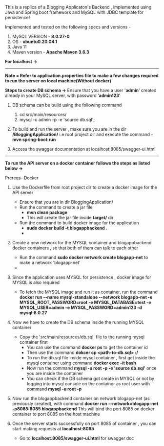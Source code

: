 This is a replica of a Blogging Applicaton's Backend , implemented using Java and Spring boot framework and MySQL with JDBC template for persistence!

Implemented and tested on the following specs and versions -

1. MySQL VERSION - **8.0.27-0**
2. OS - **ubuntu0.20.04.1**
3. Java 11 
4. Maven version - **Apache Maven 3.6.3**

**For localhost ->**
**************************************************************************************
**Note = Refer to application.properties file to make a few changes required to run the server on local machine(Without docker)**

**Steps to create DB schema ->**
Ensure that you have a user '**admin**' created already in your MySQL server, with password '**admin123**'

1. DB schema can be build using the following command
   1. cd src/main/resources/
   2. mysql -u admin -p -e 'source db.sql';
   
2. To build and run the server , make sure you are in the dir **/BloggingApplication/** i.e root project dir and execute the command - **mvn spring-boot:run**
   
3. Access the swagger documentation at localhost:8085/swagger-ui.html

************************************************************************************************************

**To run the API server on a docker container follows the steps as listed below ->**

Prereqs- Docker

1. Use the Dockerfile from root project dir to create a docker image for the API server
   - Ensure that you are in dir BloggingApplication/
   - Run the command to create a jar file
     - **mvn clean package**
     - This will create the jar file inside **target/** dir
   - Run the command to build docker image for the application
     - **sudo docker build -t blogappbackend .**
     - 
2. Create a new network for the MYSQL container and blogappbackend docker containers , so that both of them can talk to each other
   - Run the command  **sudo docker network create blogapp-net** to make a network 'blogapp-net'
   - 
3. Since the application uses MYSQL for persistence , docker image for MYSQL is also required
   - To fetch the MYSQL image and run it as container, run the command **docker run --name mysql-standalone --network blogapp-net -e MYSQL_ROOT_PASSWORD=root -e MYSQL_DATABASE=test -e MYSQL_USER=admin -e MYSQL_PASSWORD=admin123 -d mysql:8.0.27**
  
4. Now we have to create the DB schema inside the running MYSQL container 
   -  Copy the 'src/main/resources/db.sql' file to the running mysql container first
      -  You can use the command **docker ps** to get the container id
      -  Then use the command **dokcer cp <path-to-db.sql> <mysql-container-id>:/**
      -  To run the db.sql file inside mysql container , first get inside 
         the mysql container using command **docker exec -it <mysql-container-id> bash**
      - Now run the command **mysql -u root -p -e 'source db.sql'** once you are inside the container
      - You can check if the DB schema got create in MYSQL or not by logging into mysql console on the container as root user with command **mysql -u root -p** 
5. Now run the blogappbackend container on network blogapp-net (as previously created), with command 
      **docker run --network=blogapp-net -p8085:8085 blogappbackend**
      This will bind the port 8085 on docker container to port 8085 on the host machine

6. Once the server starts successfully on port 8085 of container , you can start making requests at **localhost:8085**
   - Go to  **localhost:8085/swagger-ui.html** for swagger doc